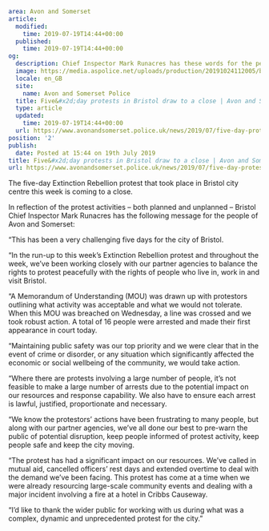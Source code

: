 ```yaml
area: Avon and Somerset
article:
  modified:
    time: 2019-07-19T14:44+00:00
  published:
    time: 2019-07-19T14:44+00:00
og:
  description: Chief Inspector Mark Runacres has these words for the people of Avon and Somerset&#8230;
  image: https://media.aspolice.net/uploads/production/20191024112005/blocks.jpg
  locale: en_GB
  site:
    name: Avon and Somerset Police
  title: Five&#x2d;day protests in Bristol draw to a close | Avon and Somerset Police
  type: article
  updated:
    time: 2019-07-19T14:44+00:00
  url: https://www.avonandsomerset.police.uk/news/2019/07/five-day-protests-in-bristol-draw-to-a-close/
position: '2'
publish:
  date: Posted at 15:44 on 19th July 2019
title: Five&#x2d;day protests in Bristol draw to a close | Avon and Somerset Police
url: https://www.avonandsomerset.police.uk/news/2019/07/five-day-protests-in-bristol-draw-to-a-close/
```

The five-day Extinction Rebellion protest that took place in Bristol city centre this week is coming to a close.

In reflection of the protest activities – both planned and unplanned – Bristol Chief Inspector Mark Runacres has the following message for the people of Avon and Somerset:

“This has been a very challenging five days for the city of Bristol.

“In the run-up to this week’s Extinction Rebellion protest and throughout the week, we’ve been working closely with our partner agencies to balance the rights to protest peacefully with the rights of people who live in, work in and visit Bristol.

“A Memorandum of Understanding (MOU) was drawn up with protestors outlining what activity was acceptable and what we would not tolerate. When this MOU was breached on Wednesday, a line was crossed and we took robust action. A total of 16 people were arrested and made their first appearance in court today.

“Maintaining public safety was our top priority and we were clear that in the event of crime or disorder, or any situation which significantly affected the economic or social wellbeing of the community, we would take action.

“Where there are protests involving a large number of people, it’s not feasible to make a large number of arrests due to the potential impact on our resources and response capability. We also have to ensure each arrest is lawful, justified, proportionate and necessary.

“We know the protestors’ actions have been frustrating to many people, but along with our partner agencies, we’ve all done our best to pre-warn the public of potential disruption, keep people informed of protest activity, keep people safe and keep the city moving.

“The protest has had a significant impact on our resources. We’ve called in mutual aid, cancelled officers’ rest days and extended overtime to deal with the demand we’ve been facing. This protest has come at a time when we were already resourcing large-scale community events and dealing with a major incident involving a fire at a hotel in Cribbs Causeway.

“I’d like to thank the wider public for working with us during what was a complex, dynamic and unprecedented protest for the city.”
